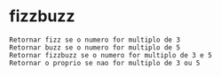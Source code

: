 # fizzbuzz
    Retornar fizz se o numero for multiplo de 3
    Retornar buzz se o numero for multiplo de 5
    Retornar fizzbuzz se o numero for multiplo de 3 e 5
    Retornar o proprio se nao for multiplo de 3 ou 5